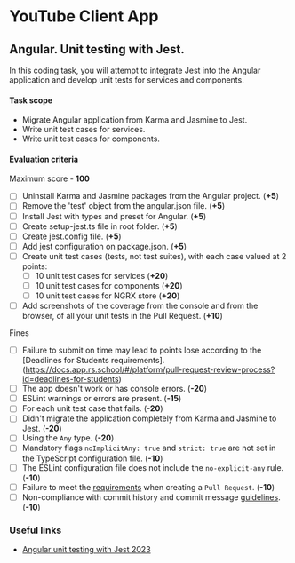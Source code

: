 # YouTube Client App

## Angular. Unit testing with Jest.

In this coding task, you will attempt to integrate Jest into the Angular application and develop unit tests for services and components.

#### Task scope
- Migrate Angular application from Karma and Jasmine to Jest.
- Write unit test cases for services.
- Write unit test cases for components.

#### Evaluation criteria
Maximum score - **100**

- [ ] Uninstall Karma and Jasmine packages from the Angular project. (**+5**)
- [ ] Remove the 'test' object from the angular.json file. (**+5**)
- [ ] Install Jest with types and preset for Angular. (**+5**)
- [ ] Create setup-jest.ts file in root folder. (**+5**)
- [ ] Create jest.config file. (**+5**)
- [ ] Add jest configuration on package.json. (**+5**)
- [ ] Create unit test cases (tests, not test suites), with each case valued at 2 points:
  - [ ] 10 unit test cases for services (**+20**)
  - [ ] 10 unit test cases for components (**+20**)
  - [ ] 10 unit test cases for NGRX store (**+20**)
- [ ] Add screenshots of the coverage from the console and from the browser, of all your unit tests in the Pull Request. (**+10**)

Fines

- [ ] Failure to submit on time may lead to points lose according to the [Deadlines for Students requirements].(https://docs.app.rs.school/#/platform/pull-request-review-process?id=deadlines-for-students)
- [ ] The app doesn't work or has console errors. (**-20**)
- [ ] ESLint warnings or errors are present. (**-15**)
- [ ] For each unit test case that fails. (**-20**)
- [ ] Didn't migrate the application completely from Karma and Jasmine to Jest. (**-20**)
- [ ] Using the `Any` type. (**-20**)
- [ ] Mandatory flags `noImplicitAny: true` and `strict: true` are not set in the TypeScript configuration file. (**-10**)
- [ ] The ESLint configuration file does not include the `no-explicit-any` rule. (**-10**)
- [ ] Failure to meet the [requirements](https://docs.rs.school/#/en/pull-request-review-process?id=pull-request-requirements-pr) when creating a `Pull Request`. (**-10**)
- [ ] Non-compliance with commit history and commit message [guidelines](https://docs.rs.school/#/en/git-convention?id=commit-requirements). (**-10**)

### Useful links
- [Angular unit testing with Jest 2023](https://medium.com/@megha.d.parmar2018/angular-unit-testing-with-jest-2023-2676faa2e564)
